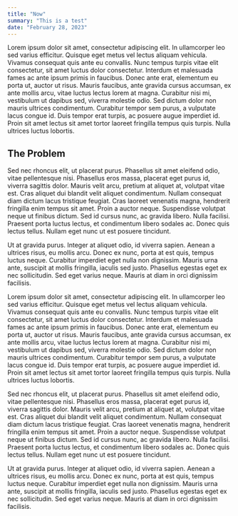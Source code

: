 ```yaml
---
title: "Now"
summary: "This is a test"
date: "February 28, 2023"
---
```


Lorem ipsum dolor sit amet, consectetur adipiscing elit. In ullamcorper leo sed varius efficitur. Quisque eget metus vel lectus aliquam vehicula. Vivamus consequat quis ante eu convallis. Nunc tempus turpis vitae elit consectetur, sit amet luctus dolor consectetur. Interdum et malesuada fames ac ante ipsum primis in faucibus. Donec ante erat, elementum eu porta ut, auctor ut risus. Mauris faucibus, ante gravida cursus accumsan, ex ante mollis arcu, vitae luctus lectus lorem at magna. Curabitur nisi mi, vestibulum ut dapibus sed, viverra molestie odio. Sed dictum dolor non mauris ultrices condimentum. Curabitur tempor sem purus, a vulputate lacus congue id. Duis tempor erat turpis, ac posuere augue imperdiet id. Proin sit amet lectus sit amet tortor laoreet fringilla tempus quis turpis. Nulla ultrices luctus lobortis.

## The Problem

Sed nec rhoncus elit, ut placerat purus. Phasellus sit amet eleifend odio, vitae pellentesque nisi. Phasellus eros massa, placerat eget purus id, viverra sagittis dolor. Mauris velit arcu, pretium at aliquet at, volutpat vitae est. Cras aliquet dui blandit velit aliquet condimentum. Nullam consequat diam dictum lacus tristique feugiat. Cras laoreet venenatis magna, hendrerit fringilla enim tempus sit amet. Proin a auctor neque. Suspendisse volutpat neque ut finibus dictum. Sed id cursus nunc, ac gravida libero. Nulla facilisi. Praesent porta luctus lectus, et condimentum libero sodales ac. Donec quis lectus tellus. Nullam eget nunc ut est posuere tincidunt.

Ut at gravida purus. Integer at aliquet odio, id viverra sapien. Aenean a ultrices risus, eu mollis arcu. Donec ex nunc, porta at est quis, tempus luctus neque. Curabitur imperdiet eget nulla non dignissim. Mauris urna ante, suscipit at mollis fringilla, iaculis sed justo. Phasellus egestas eget ex nec sollicitudin. Sed eget varius neque. Mauris at diam in orci dignissim facilisis.

Lorem ipsum dolor sit amet, consectetur adipiscing elit. In ullamcorper leo sed varius efficitur. Quisque eget metus vel lectus aliquam vehicula. Vivamus consequat quis ante eu convallis. Nunc tempus turpis vitae elit consectetur, sit amet luctus dolor consectetur. Interdum et malesuada fames ac ante ipsum primis in faucibus. Donec ante erat, elementum eu porta ut, auctor ut risus. Mauris faucibus, ante gravida cursus accumsan, ex ante mollis arcu, vitae luctus lectus lorem at magna. Curabitur nisi mi, vestibulum ut dapibus sed, viverra molestie odio. Sed dictum dolor non mauris ultrices condimentum. Curabitur tempor sem purus, a vulputate lacus congue id. Duis tempor erat turpis, ac posuere augue imperdiet id. Proin sit amet lectus sit amet tortor laoreet fringilla tempus quis turpis. Nulla ultrices luctus lobortis.

Sed nec rhoncus elit, ut placerat purus. Phasellus sit amet eleifend odio, vitae pellentesque nisi. Phasellus eros massa, placerat eget purus id, viverra sagittis dolor. Mauris velit arcu, pretium at aliquet at, volutpat vitae est. Cras aliquet dui blandit velit aliquet condimentum. Nullam consequat diam dictum lacus tristique feugiat. Cras laoreet venenatis magna, hendrerit fringilla enim tempus sit amet. Proin a auctor neque. Suspendisse volutpat neque ut finibus dictum. Sed id cursus nunc, ac gravida libero. Nulla facilisi. Praesent porta luctus lectus, et condimentum libero sodales ac. Donec quis lectus tellus. Nullam eget nunc ut est posuere tincidunt.

Ut at gravida purus. Integer at aliquet odio, id viverra sapien. Aenean a ultrices risus, eu mollis arcu. Donec ex nunc, porta at est quis, tempus luctus neque. Curabitur imperdiet eget nulla non dignissim. Mauris urna ante, suscipit at mollis fringilla, iaculis sed justo. Phasellus egestas eget ex nec sollicitudin. Sed eget varius neque. Mauris at diam in orci dignissim facilisis.
